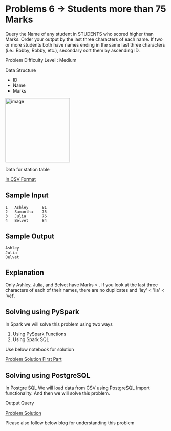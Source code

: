 # Problems 6 -> Students more than 75 Marks 

Query the Name of any student in STUDENTS who scored higher than  Marks. Order your output by the last three characters of each name. If two or more students both have names ending in the same last three characters (i.e.: Bobby, Robby, etc.), secondary sort them by ascending ID.

Problem Difficulty Level : Medium

Data Structure

- ID
- Name
- Marks

<img width="201" alt="image" src="https://user-images.githubusercontent.com/118063572/217790651-9e7a7810-b68f-4911-9f5e-8098ea4fc3c1.png">

Data for station table 

[In CSV Format](Students.csv)

## Sample Input

```
1   Ashley      81
2   Samantha    75
3   Julia       76
4   Belvet      84
```

## Sample Output

```
Ashley
Julia
Belvet
```

## Explanation

Only Ashley, Julia, and Belvet have Marks > . If you look at the last three characters of each of their names, there are no duplicates and 'ley' < 'lia' < 'vet'.

## Solving using PySpark

In Spark we will solve this problem using two ways 
1. Using PySpark Functions 
2. Using Spark SQL 

Use below notebook for solution 

[Problem Solution First Part](problem6.ipynb) 

## Solving using PostgreSQL

In Postgre SQL We will load data from CSV using PostgreSQL Import functionality. And then we will solve this problem. 

Output Query

[Problem Solution](problem6.sql)

Please also follow below blog for understanding this problem
